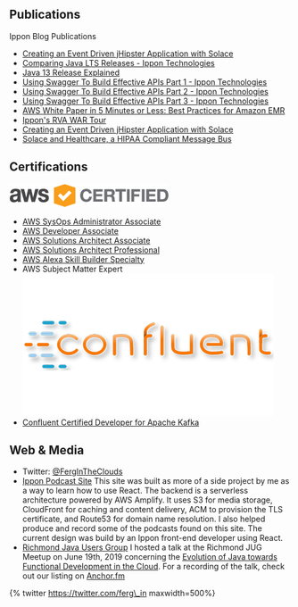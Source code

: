 ## Publications
Ippon Blog Publications
- [Creating an Event Driven jHipster Application with Solace](https://blog.ippon.tech/creating-an-event-driven-jhipster-application-with-solace/)
- [Comparing Java LTS Releases - Ippon Technologies](https://blog.ippon.tech/comparing-java-lts-releases/)
- [Java 13 Release Explained](https://blog.ippon.tech/java-13/)
- [Using Swagger To Build Effective APIs Part 1 - Ippon Technologies](https://blog.ippon.tech/using-swagger-to-build-effective-apis-pt1)
- [Using Swagger To Build Effective APIs Part 2 - Ippon Technologies](https://blog.ippon.tech/using-swagger-to-build-effective-apis-pt2)
- [Using Swagger To Build Effective APIs Part 3 - Ippon Technologies](https://blog.ippon.tech/using-swagger-to-build-effective-apis)
- [AWS White Paper in 5 Minutes or Less: Best Practices for Amazon EMR](https://blog.ippon.tech/aws-white-paper-in-5-minutes-or-less-best-practices-for-amazon-emr/)
- [Ippon's RVA WAR Tour](https://blog.ippon.tech/ippons-rva-war-tour/)
- [Creating an Event Driven jHipster Application with Solace](https://blog.ippon.tech/creating-an-event-driven-jhipster-application-with-solace/)
- [Solace and Healthcare, a HIPAA Compliant Message Bus](https://blog.ippon.tech/hipaa-compliant/)

## Certifications
![](AWS_Certified_Logo_294x230_Color.png)
- [AWS SysOps Administrator Associate](https://www.certmetrics.com/amazon/public/badge.aspx?i=3&t=c&d=2019-05-17&ci=AWS00666114)
- [AWS Developer Associate](https://www.certmetrics.com/amazon/public/badge.aspx?i=1&t=c&d=2019-01-31&ci=AWS00666114)
- [AWS Solutions Architect Associate](https://www.certmetrics.com/amazon/public/badge.aspx?i=2&t=c&d=2018-12-11&ci=AWS00666114)
- [AWS Solutions Architect Professional](https://www.certmetrics.com/amazon/public/badge.aspx?i=4&t=c&d=2019-04-16&ci=AWS00666114)
- [AWS Alexa Skill Builder Specialty](https://www.certmetrics.com/amazon/public/badge.aspx?i=11&t=c&d=2020-04-10&ci=AWS00666114)
- AWS Subject Matter Expert
![](confluentimage.png)
- [Confluent Certified Developer for Apache Kafka](https://images.credential.net/9k4v12ay.png)

## Web & Media
- Twitter: [@FergInTheClouds](https://twitter.com/ferg_in)
- [Ippon Podcast Site](https://podcast.ipponway.com/)
  This site was built as more of a side project by me as a way to learn how to use React.  The backend is a serverless architecture powered by AWS Amplify.  It uses S3 for media storage, CloudFront for caching and content delivery, ACM to provision the TLS certificate, and Route53 for domain name resolution.  I also helped produce and record some of the podcasts found on this site.  The current design was build by an Ippon front-end developer using React.
- [Richmond Java Users Group](https://www.meetup.com/Richmond-Java-Users-Group/)
  I hosted a talk at the Richmond JUG Meetup on June 19th, 2019 concerning the [Evolution of Java towards Functional Development in the Cloud](https://www.meetup.com/Richmond-Java-Users-Group/events/261872467/).  For a recording of the talk, check out our listing on [Anchor.fm](https://anchor.fm/ippon-technologies/episodes/The-Consolidation-of-Functional-Development-e4d4ks)

{% twitter https://twitter.com/ferg\_in maxwidth=500%}
